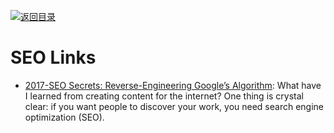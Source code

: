 [![返回目录](https://parg.co/UGo)](https://github.com/wxyyxc1992/Awesome-Links)

# SEO Links

* [2017-SEO Secrets: Reverse-Engineering Google’s Algorithm](https://medium.freecodecamp.com/seo-secrets-reverse-engineering-googles-algorithm-92fad4f5a39): What have I learned from creating content for the internet? One thing is crystal clear: if you want people to discover your work, you need search engine optimization (SEO).
